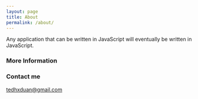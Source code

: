 ```yaml
---
layout: page
title: About
permalink: /about/
---
```


Any application that can be written in JavaScript will eventually be written in JavaScript.

### More Information

### Contact me

[tedhxduan@gmail.com](mailto:tedhxduan@gmail.com)
